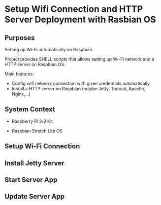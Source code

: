 # Setup Wifi Connection and HTTP Server Deployment with Rasbian OS

## Purposes
Setting up Wi-Fi automatically on Raspbian.

Project provides SHELL scripts that allows setting up Wi-Fi network and a HTTP server on Raspbian OS.

Main features:
- Config wifi network connection with given credentials automatically.
- Install a HTTP server on Raspbian (maybe Jetty, Tomcat, Apache, Nginx,...)

## System Context

* Raspberry Pi 2/3 Kit

* Raspbian Stretch Lite OS

## Setup Wi-Fi Connection

## Install Jetty Server

## Start Server App

## Update Server App